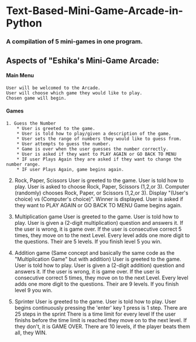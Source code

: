 # Text-Based-Mini-Game-Arcade-in-Python

### A compilation of 5 mini-games in one program.


## Aspects of "Eshika's Mini-Game Arcade:

#### Main Menu
    User will be welcomed to the Arcade.
    User will choose which game they would like to play.
    Chosen game will begin.
    
#### Games
	1. Guess the Number
		* User is greeted to the game.
		* User is told how to play/given a description of the game.
		* User sets the range of numbers they would like to guess from.
		* User attempts to guess the number.
		* Game is over when the user guesses the number correctly.
		* User is asked if they want to PLAY AGAIN or GO BACK TO MENU
		* IF user Plays Again they are asked if they want to change the number range.
		* IF user Plays Again, game begins again.

  2. Rock, Paper, Scissors
    User is greeted to the game.
    User is told how to play.
    User is asked to choose Rock, Paper, Scissors (1,2,or 3).
    Computer (randomly) chooses Rock, Paper, or Scissors (1,2,or 3).
    Display "(User's choice) vs (Computer's choice)".
    Winner is displayed.
    User is asked if they want to PLAY AGAIN or GO BACK TO MENU
    Game begins again.

  3. Multiplication game 
    User is greeted to the game.
    User is told how to play.
    User is given a (2-digit multiplication) question and answers it.
    If the user is wrong, it is game over.
    If the user is consecutive correct 5 times, they move on to the next Level.
    Every level adds one more digit to the questions.
    Their are 5 levels. If you finish level 5 you win.


  4. Addition game (Same concept and basically the same code as the "Multiplication Game" but with addition)
    User is greeted to the game.
    User is told how to play.
    User is given a (2-digit addition) question and answers it.
    If the user is wrong, it is game over.
    If the user is consecutive correct 5 times, they move on to the next Level.
    Every level adds one more digit to the questions.
    Their are 9 levels. If you finish level 9 you win.

  5. Sprinter
    User is greeted to the game.
    User is told how to play.
    User begins continuously pressing the 'enter' key
    1 press is 1 step. 
    There are 25 steps in the sprint
    There is a time limit for every level
    If the user finishs before the time limit is reached they move on to the next level.
    If they don't, it is GAME OVER.
    There are 10 levels, if the player beats them all, they WIN.
